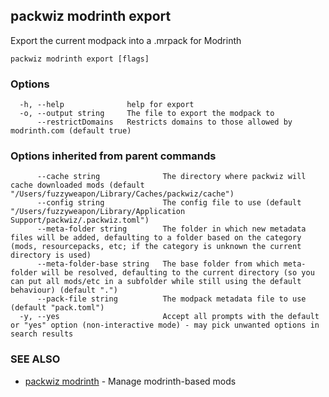 ## packwiz modrinth export

Export the current modpack into a .mrpack for Modrinth

```
packwiz modrinth export [flags]
```

### Options

```
  -h, --help              help for export
  -o, --output string     The file to export the modpack to
      --restrictDomains   Restricts domains to those allowed by modrinth.com (default true)
```

### Options inherited from parent commands

```
      --cache string              The directory where packwiz will cache downloaded mods (default "/Users/fuzzyweapon/Library/Caches/packwiz/cache")
      --config string             The config file to use (default "/Users/fuzzyweapon/Library/Application Support/packwiz/.packwiz.toml")
      --meta-folder string        The folder in which new metadata files will be added, defaulting to a folder based on the category (mods, resourcepacks, etc; if the category is unknown the current directory is used)
      --meta-folder-base string   The base folder from which meta-folder will be resolved, defaulting to the current directory (so you can put all mods/etc in a subfolder while still using the default behaviour) (default ".")
      --pack-file string          The modpack metadata file to use (default "pack.toml")
  -y, --yes                       Accept all prompts with the default or "yes" option (non-interactive mode) - may pick unwanted options in search results
```

### SEE ALSO

* [packwiz modrinth](packwiz_modrinth.md)	 - Manage modrinth-based mods

